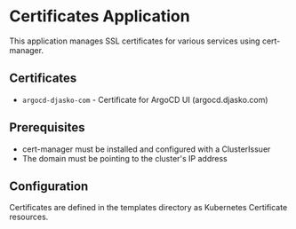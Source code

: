 # Certificates Application

This application manages SSL certificates for various services using cert-manager.

## Certificates

- `argocd-djasko-com` - Certificate for ArgoCD UI (argocd.djasko.com)

## Prerequisites

- cert-manager must be installed and configured with a ClusterIssuer
- The domain must be pointing to the cluster's IP address

## Configuration

Certificates are defined in the templates directory as Kubernetes Certificate resources.
